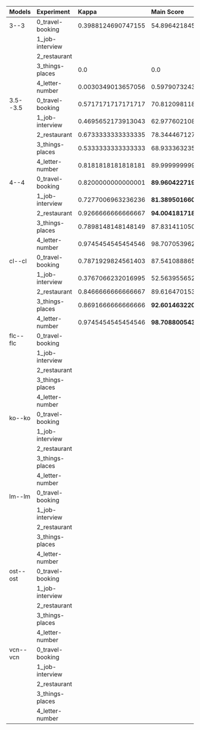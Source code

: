 | Models   | Experiment       | Kappa              | Main Score            | Middle-Accuracy    |   Played | Slot-Filling-Accuracy   |   Success |
|:---------|:-----------------|:-------------------|:----------------------|:-------------------|---------:|:------------------------|----------:|
| 3--3     | 0_travel-booking | 0.3988124690747155 | 54.8964218455744      | 0.5                |       20 | 0.9                     |         0 |
|          | 1_job-interview  | <NA>               | <NA>                  | <NA>               |        0 | <NA>                    |         0 |
|          | 2_restaurant     | <NA>               | <NA>                  | <NA>               |        0 | <NA>                    |         0 |
|          | 3_things-places  | 0.0                | 0.0                   | 0.4666666666666667 |       10 | 1.0                     |         0 |
|          | 4_letter-number  | 0.0030349013657056 | 0.5979073243647228    | 0.52               |       50 | 1.0                     |         0 |
| 3.5--3.5 | 0_travel-booking | 0.5717171717171717 | 70.81209811859966     | 0.7333333333333333 |       90 | 1.0                     |         0 |
|          | 1_job-interview  | 0.4695652173913043 | 62.97760210803689     | 0.72               |       50 | 0.96                    |         0 |
|          | 2_restaurant     | 0.6733333333333335 | 78.34446712707583     | 0.72               |      100 | 0.96                    |         0 |
|          | 3_things-places  | 0.5333333333333333 | 68.93336323577498     | 0.7619047619047619 |       70 | 1.0                     |         0 |
|          | 4_letter-number  | 0.8181818181818181 | 89.99999999999999     | 0.9                |       10 | 1.0                     |         0 |
| 4--4     | 0_travel-booking | 0.8200000000000001 | **89.96042271904341** | 0.86               |      100 | 1.0                     |         0 |
|          | 1_job-interview  | 0.7277006963236236 | **81.38950166047604** | 0.78               |      100 | 0.94                    |         0 |
|          | 2_restaurant     | 0.9266666666666667 | **94.00418171866448** | 0.94               |      100 | 0.96                    |        20 |
|          | 3_things-places  | 0.7898148148148149 | 87.83141105002831     | 0.837037037037037  |      100 | 1.0                     |         0 |
|          | 4_letter-number  | 0.9745454545454546 | 98.70705396299154     | 1.0                |      100 | 1.0                     |         0 |
| cl--cl   | 0_travel-booking | 0.7871929824561403 | 87.54108886528333     | 0.8800000000000001 |      100 | 1.0                     |        10 |
|          | 1_job-interview  | 0.3767066232016995 | 52.56395565260891     | 0.62               |      100 | 0.96                    |         0 |
|          | 2_restaurant     | 0.8466666666666667 | 89.61647015320179     | 0.92               |      100 | 0.96                    |         0 |
|          | 3_things-places  | 0.8691666666666666 | **92.60146322030498** | 0.92               |      100 | 0.9933333333333334      |         0 |
|          | 4_letter-number  | 0.9745454545454546 | **98.70880054366292** | 1.0                |      100 | 1.0                     |         0 |
| flc--flc | 0_travel-booking | <NA>               | <NA>                  | <NA>               |        0 | <NA>                    |         0 |
|          | 1_job-interview  | <NA>               | <NA>                  | <NA>               |        0 | <NA>                    |         0 |
|          | 2_restaurant     | <NA>               | <NA>                  | <NA>               |        0 | <NA>                    |         0 |
|          | 3_things-places  | <NA>               | <NA>                  | <NA>               |        0 | <NA>                    |         0 |
|          | 4_letter-number  | <NA>               | <NA>                  | <NA>               |        0 | <NA>                    |         0 |
| ko--ko   | 0_travel-booking | <NA>               | <NA>                  | <NA>               |        0 | <NA>                    |         0 |
|          | 1_job-interview  | <NA>               | <NA>                  | <NA>               |        0 | <NA>                    |         0 |
|          | 2_restaurant     | <NA>               | <NA>                  | <NA>               |        0 | <NA>                    |         0 |
|          | 3_things-places  | <NA>               | <NA>                  | <NA>               |        0 | <NA>                    |         0 |
|          | 4_letter-number  | <NA>               | <NA>                  | <NA>               |        0 | <NA>                    |         0 |
| lm--lm   | 0_travel-booking | <NA>               | <NA>                  | <NA>               |        0 | <NA>                    |         0 |
|          | 1_job-interview  | <NA>               | <NA>                  | <NA>               |        0 | <NA>                    |         0 |
|          | 2_restaurant     | <NA>               | <NA>                  | <NA>               |        0 | <NA>                    |         0 |
|          | 3_things-places  | <NA>               | <NA>                  | <NA>               |        0 | <NA>                    |         0 |
|          | 4_letter-number  | <NA>               | <NA>                  | <NA>               |        0 | <NA>                    |         0 |
| ost--ost | 0_travel-booking | <NA>               | <NA>                  | <NA>               |        0 | <NA>                    |         0 |
|          | 1_job-interview  | <NA>               | <NA>                  | <NA>               |        0 | <NA>                    |         0 |
|          | 2_restaurant     | <NA>               | <NA>                  | <NA>               |        0 | <NA>                    |         0 |
|          | 3_things-places  | <NA>               | <NA>                  | <NA>               |        0 | <NA>                    |         0 |
|          | 4_letter-number  | <NA>               | <NA>                  | <NA>               |        0 | <NA>                    |         0 |
| vcn--vcn | 0_travel-booking | <NA>               | <NA>                  | <NA>               |        0 | <NA>                    |         0 |
|          | 1_job-interview  | <NA>               | <NA>                  | <NA>               |        0 | <NA>                    |         0 |
|          | 2_restaurant     | <NA>               | <NA>                  | <NA>               |        0 | <NA>                    |         0 |
|          | 3_things-places  | <NA>               | <NA>                  | <NA>               |        0 | <NA>                    |         0 |
|          | 4_letter-number  | <NA>               | <NA>                  | <NA>               |        0 | <NA>                    |         0 |